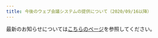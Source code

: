 ```yaml
---
title: 今後のウェブ会議システムの提供について（2020/09/16以降）
---
```

最新のお知らせについては[こちらのページ](webmeetingaccount20201120)を参照してください。